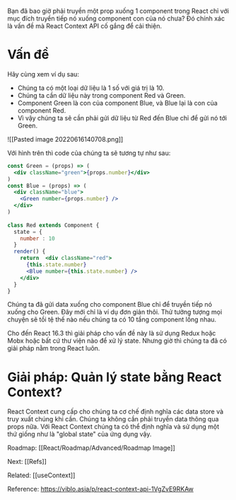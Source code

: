 Bạn đã bao giờ phải truyền một prop xuống 1 component trong React chỉ với mục đích truyền tiếp nó xuống component con của nó chưa? Đó chính xác là vấn đề mà React Context API cố gắng để cải thiện.

# Vấn đề

Hãy cùng xem ví dụ sau:

-   Chúng ta có một loại dữ liệu là 1 số với giá trị là 10.
-   Chúng ta cần dữ liệu này trong component Red và Green.
-   Component Green là con của component Blue, và Blue lại là con của component Red.
-   Vì vậy chúng ta sẽ cần phải gửi dữ liệu từ Red đến Blue chỉ để gửi nó tới Green.


![[Pasted image 20220616140708.png]]

Với hình trên thì code của chúng ta sẽ tương tự như sau:

```jsx
const Green = (props) => (
  <div className="green">{props.number}</div>
)
const Blue = (props) => (
  <div className="blue">
    <Green number={props.number} />
  </div>
)
 
class Red extends Component {
  state = {
    number : 10
  }
  render() {
    return  <div className="red">
      {this.state.number}
      <Blue number={this.state.number} />
    </div>
  }
}

```

Chúng ta đã gửi data xuống cho component Blue chỉ để truyền tiếp nó xuống cho Green. Đây mới chỉ là ví dụ đơn giản thôi. Thử tưởng tượng mọi chuyện sẽ tồi tệ thế nào nếu chúng ta có 10 tầng component lồng nhau.

Cho đến React 16.3 thì giải pháp cho vấn đề này là sử dụng Redux hoặc Mobx hoặc bất cứ thư viện nào để xử lý state. Nhưng giờ thì chúng ta đã có giải pháp nằm trong React luôn.

# Giải pháp: Quản lý state bằng React Context?

React Context cung cấp cho chúng ta cơ chế định nghĩa các data store và truy xuất chúng khi cần. Chúng ta không cần phải truyền data thông qua props nữa. Với React Context chúng ta có thể định nghĩa và sử dụng một thứ giống như là "global state" của ứng dụng vậy.

Roadmap: [[React/Roadmap/Advanced/Roadmap Image]]

Next: [[Refs]]

Related: [[useContext]]

Reference: https://viblo.asia/p/react-context-api-1VgZvE9RKAw


